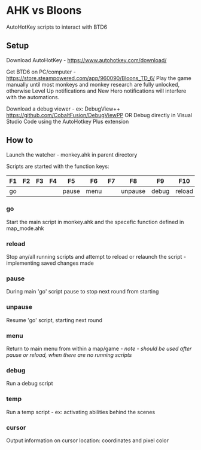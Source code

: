 # AHK vs Bloons

AutoHotKey scripts to interact with BTD6

## Setup

Download AutoHotKey - https://www.autohotkey.com/download/

Get BTD6 on PC/computer - https://store.steampowered.com/app/960090/Bloons_TD_6/
Play the game manually until most monkeys and monkey research are fully unlocked, otherwise Level Up notifications and New Hero notifications will interfere with the automations.

Download a debug viewer - ex: DebugView++ https://github.com/CobaltFusion/DebugViewPP
OR Debug directly in Visual Studio Code using the AutoHotkey Plus extension

## How to

Launch the watcher - monkey.ahk in parent directory

Scripts are started with the function keys:

F1 | F2 | F3 | F4 | F5 | F6 | F7 | F8 | F9 | F10 | F11 | F12
-- | -- | -- | -- | -- | -- | -- | -- | -- | --- | --- | ---
go | | | | pause | menu | | unpause | debug | reload | temp | cursor

### go

Start the main script in monkey.ahk and the specefic function defined in map_mode.ahk

### reload

Stop any/all running scripts and attempt to reload or relaunch the script - implementing saved changes made

### pause

During main 'go' script pause to stop next round from starting

### unpause

Resume 'go' script, starting next round

### menu

Return to main menu from within a map/game *- note - should be used after pause or reload, when there are no running scripts*

### debug

Run a debug script

### temp

Run a temp script - ex: activating abilities behind the scenes

### cursor

Output information on cursor location: coordinates and pixel color
